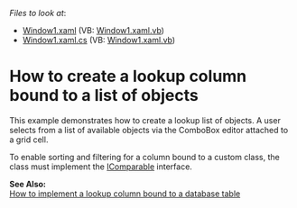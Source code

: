 <!-- default file list -->
*Files to look at*:

* [Window1.xaml](./CS/LookUpToObject/Window1.xaml) (VB: [Window1.xaml.vb](./VB/LookUpToObject/Window1.xaml.vb))
* [Window1.xaml.cs](./CS/LookUpToObject/Window1.xaml.cs) (VB: [Window1.xaml.vb](./VB/LookUpToObject/Window1.xaml.vb))
<!-- default file list end -->
# How to create a lookup column bound to a list of objects


<p>This example demonstrates how to create a lookup list of objects. A user selects from a list of available objects via the ComboBox editor attached to a grid cell.</p><p>To enable sorting and filtering for a column bound to a custom class, the class must implement the <a href="http://msdn.microsoft.com/en-us/library/system.icomparable.aspx">IComparable</a> interface.</p><p><strong>See Also:</strong><br />
<a href="https://www.devexpress.com/Support/Center/p/E399">How to implement a lookup column bound to a database table</a></p>

<br/>


